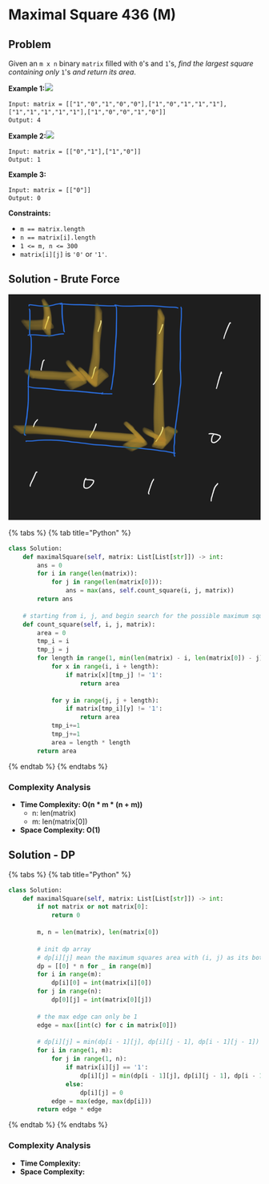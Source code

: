 # Maximal Square 436 (M)

## Problem

Given an `m x n` binary `matrix` filled with `0`'s and `1`'s, _find the largest square containing only_ `1`'s _and return its area_.

**Example 1:**![](https://assets.leetcode.com/uploads/2020/11/26/max1grid.jpg)

```
Input: matrix = [["1","0","1","0","0"],["1","0","1","1","1"],["1","1","1","1","1"],["1","0","0","1","0"]]
Output: 4
```

**Example 2:**![](https://assets.leetcode.com/uploads/2020/11/26/max2grid.jpg)

```
Input: matrix = [["0","1"],["1","0"]]
Output: 1
```

**Example 3:**

```
Input: matrix = [["0"]]
Output: 0
```

**Constraints:**

* `m == matrix.length`
* `n == matrix[i].length`
* `1 <= m, n <= 300`
* `matrix[i][j]` is `'0'` or `'1'`.



## Solution - Brute Force

![](<../../../.gitbook/assets/Screen Shot 2021-08-28 at 3.38.36 PM.png>)

{% tabs %}
{% tab title="Python" %}
```python
class Solution:
    def maximalSquare(self, matrix: List[List[str]]) -> int:
        ans = 0
        for i in range(len(matrix)):
            for j in range(len(matrix[0])):
                ans = max(ans, self.count_square(i, j, matrix))
        return ans 
    
    # starting from i, j, and begin search for the possible maximum square area
    def count_square(self, i, j, matrix):
        area = 0
        tmp_i = i
        tmp_j = j
        for length in range(1, min(len(matrix) - i, len(matrix[0]) - j) + 1):
            for x in range(i, i + length):
                if matrix[x][tmp_j] != '1':
                    return area

            for y in range(j, j + length):
                if matrix[tmp_i][y] != '1':
                    return area
            tmp_i+=1
            tmp_j+=1
            area = length * length
        return area
```
{% endtab %}
{% endtabs %}

### Complexity Analysis

* **Time Complexity:  O(n \* m  \* (n + m))**
  * n: len(matrix)
  * m: len(matrix\[0])
* **Space Complexity: O(1)**

## Solution - DP



{% tabs %}
{% tab title="Python" %}
```python
class Solution:
    def maximalSquare(self, matrix: List[List[str]]) -> int:
        if not matrix or not matrix[0]:
            return 0
        
        m, n = len(matrix), len(matrix[0])
        
        # init dp array
        # dp[i][j] mean the maximum squares area with (i, j) as its bottome-right coordination
        dp = [[0] * n for _ in range(m)]
        for i in range(m):
            dp[i][0] = int(matrix[i][0])
        for j in range(n):
            dp[0][j] = int(matrix[0][j])
        
        # the max edge can only be 1
        edge = max([int(c) for c in matrix[0]])
        
        # dp[i][j] = min(dp[i - 1][j], dp[i][j - 1], dp[i - 1][j - 1]) + 1
        for i in range(1, m):
            for j in range(1, n):
                if matrix[i][j] == '1':
                    dp[i][j] = min(dp[i - 1][j], dp[i][j - 1], dp[i - 1][j - 1]) + 1
                else:
                    dp[i][j] = 0
            edge = max(edge, max(dp[i]))
        return edge * edge
```
{% endtab %}
{% endtabs %}

### Complexity Analysis

* **Time Complexity:**&#x20;
* **Space Complexity:**&#x20;
